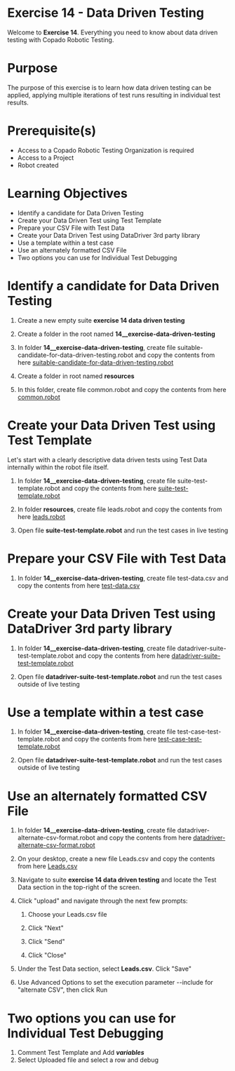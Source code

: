 # Exercise 14 - Data Driven Testing

Welcome to **Exercise 14**. Everything you need to know about data driven testing with Copado Robotic Testing.

# Purpose

The purpose of this exercise is to learn how data driven testing can be applied, applying multiple iterations of test runs resulting in individual test results.

# Prerequisite(s)

- Access to a Copado Robotic Testing Organization is required
- Access to a Project
- Robot created

# Learning Objectives

- Identify a candidate for Data Driven Testing
- Create your Data Driven Test using Test Template
- Prepare your CSV File with Test Data
- Create your Data Driven Test using DataDriver 3rd party library
- Use a template within a test case
- Use an alternately formatted CSV File
- Two options you can use for Individual Test Debugging

# Identify a candidate for Data Driven Testing

1. Create a new empty suite **exercise 14 data driven testing**

2. Create a folder in the root named **14__exercise-data-driven-testing**

3. In folder **14__exercise-data-driven-testing**, create file suitable-candidate-for-data-driven-testing.robot and copy the contents from here [suitable-candidate-for-data-driven-testing.robot](suitable-candidate-for-data-driven-testing.robot)

4. Create a folder in root named **resources**

5. In this folder, create file common.robot and copy the contents from here [common.robot](../resources/common.robot)

# Create your Data Driven Test using Test Template

Let's start with a clearly descriptive data driven tests using Test Data internally within the robot file itself.

1. In folder **14__exercise-data-driven-testing**, create file suite-test-template.robot and copy the contents from here [suite-test-template.robot](suite-test-template.robot)

2. In folder **resources**, create file leads.robot and copy the contents from here [leads.robot](../resources/leads.robot)

3. Open file **suite-test-template.robot** and run the test cases in live testing

# Prepare your CSV File with Test Data

1. In folder **14__exercise-data-driven-testing**, create file test-data.csv and copy the contents from here [test-data.csv](test-data.csv)

# Create your Data Driven Test using DataDriver 3rd party library

1. In folder **14__exercise-data-driven-testing**, create file datadriver-suite-test-template.robot and copy the contents from here [datadriver-suite-test-template.robot](datadriver-suite-test-template.robot)

2. Open file **datadriver-suite-test-template.robot** and run the test cases outside of live testing

# Use a template within a test case

1. In folder **14__exercise-data-driven-testing**, create file test-case-test-template.robot and copy the contents from here [test-case-test-template.robot](test-case-test-template.robot)

2. Open file **datadriver-suite-test-template.robot** and run the test cases outside of live testing

# Use an alternately formatted CSV File

1. In folder **14__exercise-data-driven-testing**, create file datadriver-alternate-csv-format.robot and copy the contents from here [datadriver-alternate-csv-format.robot](datadriver-alternate-csv-format.robot)

2. On your desktop, create a new file Leads.csv and copy the contents from here [Leads.csv](Leads.csv)

3. Navigate to suite **exercise 14 data driven testing** and locate the Test Data section in the top-right of the screen.

4. Click "upload" and navigate through the next few prompts:

    1. Choose your Leads.csv file

    2. Click "Next"

    3. Click "Send"

    4. Click "Close"

5. Under the Test Data section, select **Leads.csv**. Click "Save"

6. Use Advanced Options to set the execution parameter --include for "alternate CSV", then click Run

# Two options you can use for Individual Test Debugging

1. Comment Test Template and Add ***variables***
2. Select Uploaded file and select a row and debug